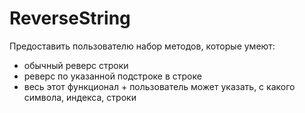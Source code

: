 # ReverseString

Предоставить пользователю набор методов, которые умеют:
- обычный реверс строки
- реверс по указанной подстроке в строке
- весь этот функционал + пользователь может указать, с какого символа, индекса, строки
